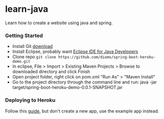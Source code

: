 # learn-java
Learn how to create a website using java and spring.

### Getting Started
- Install Git [download](https://git-scm.com/downloads)
- Install Eclipse, probably want [Eclipse IDE for Java Developers](http://www.eclipse.org/downloads/packages/eclipse-ide-java-developers/mars1)
- Clone repo ```git clone https://github.com/dioms/spring-boot-heroku-demo.git```
- In eclipse, File > Import > Existing Maven Projects > Browse to downloaded directory and click Finish
- Open project folder, right click on pom.xml "Run As" > "Maven Install"
- Go to the project directory through the command line and run: java -jar target/spring-boot-heroku-demo-0.0.1-SNAPSHOT.jar

### Deploying to Heroku
Follow this [guide](https://devcenter.heroku.com/articles/deploying-spring-boot-apps-to-heroku), but don't create a new app, use the example app instead.
